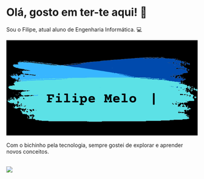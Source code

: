 # Olá, gosto em ter-te aqui! 👋

Sou o Filipe, atual aluno de Engenharia Informática. 💻

![](https://github.com/filipe-meloo/filipe-meloo/blob/main/imgs/giffilipe.gif)

Com o bichinho pela tecnologia, sempre gostei de explorar e aprender novos conceitos. 

<br><img height="180em" src="https://github-readme-stats.vercel.app/api?username=filipe-meloo&show_icons=true&hide_border=true&&count_private=true&include_all_commits=true" />
